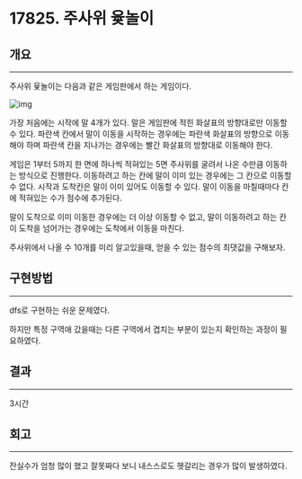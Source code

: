 # 17825. 주사위 윷놀이


## 개요

---



주사위 윷놀이는 다음과 같은 게임판에서 하는 게임이다.

![img](https://upload.acmicpc.net/82043a7c-75ea-46cd-9eaa-10aee52c0fce/-/preview/)

가장 처음에는 시작에 말 4개가 있다. 말은 게임판에 적힌 화살표의 방향대로만 이동할 수 있다. 파란색 칸에서 말이 이동을 시작하는 경우에는 파란색 화살표의 방향으로 이동해야 하며 파란색 칸을 지나가는 경우에는 빨간 화살표의 방향대로 이동해야 한다.

게임은 1부터 5까지 한 면에 하나씩 적혀있는 5면 주사위를 굴려서 나온 수만큼 이동하는 방식으로 진행한다. 이동하려고 하는 칸에 말이 이미 있는 경우에는 그 칸으로 이동할 수 없다. 시작과 도착칸은 말이 이미 있어도 이동할 수 있다. 말이 이동을 마칠때마다 칸에 적혀있는 수가 점수에 추가된다. 

말이 도착으로 이미 이동한 경우에는 더 이상 이동할 수 없고, 말이 이동하려고 하는 칸이 도착을 넘어가는 경우에는 도착에서 이동을 마친다.

주사위에서 나올 수 10개를 미리 알고있을때, 얻을 수 있는 점수의 최댓값을 구해보자.

## 구현방법

---

dfs로 구현하는 쉬운 문제였다.

하지만 특정 구역애 갔을때는 다른 구역에서 겹치는 부분이 있는지 확인하는 과정이 필요하였다.

 

## 결과

---

3시간

## 회고

---

잔실수가 엄청 많이 했고 잘못짜다 보니 내스스로도 헷갈리는 경우가 많이 발생하였다.